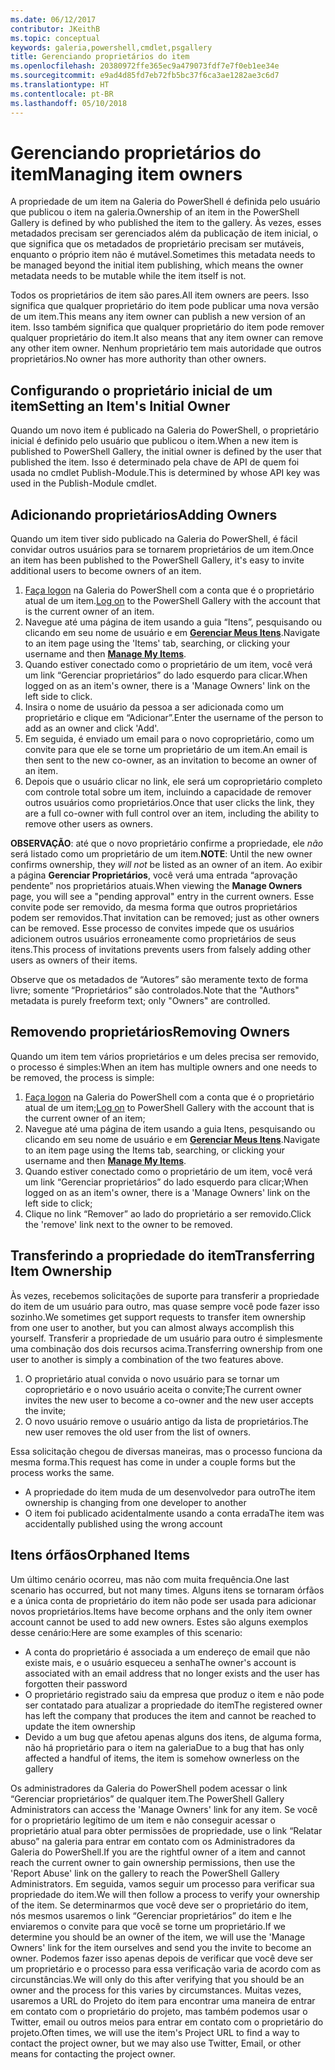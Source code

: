 ```yaml
---
ms.date: 06/12/2017
contributor: JKeithB
ms.topic: conceptual
keywords: galeria,powershell,cmdlet,psgallery
title: Gerenciando proprietários do item
ms.openlocfilehash: 20380972ffe365ec9a479073fdf7e7f0eb1ee34e
ms.sourcegitcommit: e9ad4d85fd7eb72fb5bc37f6ca3ae1282ae3c6d7
ms.translationtype: HT
ms.contentlocale: pt-BR
ms.lasthandoff: 05/10/2018
---
```

# <a name="managing-item-owners"></a><span data-ttu-id="48b6b-103">Gerenciando proprietários do item</span><span class="sxs-lookup"><span data-stu-id="48b6b-103">Managing item owners</span></span>

<span data-ttu-id="48b6b-104">A propriedade de um item na Galeria do PowerShell é definida pelo usuário que publicou o item na galeria.</span><span class="sxs-lookup"><span data-stu-id="48b6b-104">Ownership of an item in the PowerShell Gallery is defined by who published the item to the gallery.</span></span>
<span data-ttu-id="48b6b-105">Às vezes, esses metadados precisam ser gerenciados além da publicação de item inicial, o que significa que os metadados de proprietário precisam ser mutáveis, enquanto o próprio item não é mutável.</span><span class="sxs-lookup"><span data-stu-id="48b6b-105">Sometimes this metadata needs to be managed beyond the initial item publishing, which means the owner metadata needs to be mutable while the item itself is not.</span></span>

<span data-ttu-id="48b6b-106">Todos os proprietários de item são pares.</span><span class="sxs-lookup"><span data-stu-id="48b6b-106">All item owners are peers.</span></span>
<span data-ttu-id="48b6b-107">Isso significa que qualquer proprietário do item pode publicar uma nova versão de um item.</span><span class="sxs-lookup"><span data-stu-id="48b6b-107">This means any item owner can publish a new version of an item.</span></span> <span data-ttu-id="48b6b-108">Isso também significa que qualquer proprietário do item pode remover qualquer proprietário do item.</span><span class="sxs-lookup"><span data-stu-id="48b6b-108">It also means that any item owner can remove any other item owner.</span></span>
<span data-ttu-id="48b6b-109">Nenhum proprietário tem mais autoridade que outros proprietários.</span><span class="sxs-lookup"><span data-stu-id="48b6b-109">No owner has more authority than other owners.</span></span>

## <a name="setting-an-items-initial-owner"></a><span data-ttu-id="48b6b-110">Configurando o proprietário inicial de um item</span><span class="sxs-lookup"><span data-stu-id="48b6b-110">Setting an Item's Initial Owner</span></span>

<span data-ttu-id="48b6b-111">Quando um novo item é publicado na Galeria do PowerShell, o proprietário inicial é definido pelo usuário que publicou o item.</span><span class="sxs-lookup"><span data-stu-id="48b6b-111">When a new item is published to PowerShell Gallery, the initial owner is defined by the user that published the item.</span></span> <span data-ttu-id="48b6b-112">Isso é determinado pela chave de API de quem foi usada no cmdlet Publish-Module.</span><span class="sxs-lookup"><span data-stu-id="48b6b-112">This is determined by whose API key was used in the Publish-Module cmdlet.</span></span>

## <a name="adding-owners"></a><span data-ttu-id="48b6b-113">Adicionando proprietários</span><span class="sxs-lookup"><span data-stu-id="48b6b-113">Adding Owners</span></span>

<span data-ttu-id="48b6b-114">Quando um item tiver sido publicado na Galeria do PowerShell, é fácil convidar outros usuários para se tornarem proprietários de um item.</span><span class="sxs-lookup"><span data-stu-id="48b6b-114">Once an item has been published to the PowerShell Gallery, it's easy to invite additional users to become owners of an item.</span></span>

1. <span data-ttu-id="48b6b-115">[Faça logon](https://powershellgallery.com/users/account/LogOn) na Galeria do PowerShell com a conta que é o proprietário atual de um item.</span><span class="sxs-lookup"><span data-stu-id="48b6b-115">[Log on](https://powershellgallery.com/users/account/LogOn) to the PowerShell Gallery with the account that is the current owner of an item.</span></span>
2. <span data-ttu-id="48b6b-116">Navegue até uma página de item usando a guia “Itens”, pesquisando ou clicando em seu nome de usuário e em [**Gerenciar Meus Itens**](https://www.powershellgallery.com/account/Packages).</span><span class="sxs-lookup"><span data-stu-id="48b6b-116">Navigate to an item page using the 'Items' tab, searching, or clicking your username and then [**Manage My Items**](https://www.powershellgallery.com/account/Packages).</span></span>
3. <span data-ttu-id="48b6b-117">Quando estiver conectado como o proprietário de um item, você verá um link “Gerenciar proprietários” do lado esquerdo para clicar.</span><span class="sxs-lookup"><span data-stu-id="48b6b-117">When logged on as an item's owner, there is a 'Manage Owners' link on the left side to click.</span></span>
4. <span data-ttu-id="48b6b-118">Insira o nome de usuário da pessoa a ser adicionada como um proprietário e clique em “Adicionar”.</span><span class="sxs-lookup"><span data-stu-id="48b6b-118">Enter the username of the person to add as an owner and click 'Add'.</span></span>
5. <span data-ttu-id="48b6b-119">Em seguida, é enviado um email para o novo coproprietário, como um convite para que ele se torne um proprietário de um item.</span><span class="sxs-lookup"><span data-stu-id="48b6b-119">An email is then sent to the new co-owner, as an invitation to become an owner of an item.</span></span>
6. <span data-ttu-id="48b6b-120">Depois que o usuário clicar no link, ele será um coproprietário completo com controle total sobre um item, incluindo a capacidade de remover outros usuários como proprietários.</span><span class="sxs-lookup"><span data-stu-id="48b6b-120">Once that user clicks the link, they are a full co-owner with full control over an item, including the ability to remove other users as owners.</span></span>

<span data-ttu-id="48b6b-121">**OBSERVAÇÃO**: até que o novo proprietário confirme a propriedade, ele *não* será listado como um proprietário de um item.</span><span class="sxs-lookup"><span data-stu-id="48b6b-121">**NOTE**: Until the new owner confirms ownership, they *will not* be listed as an owner of an item.</span></span>
<span data-ttu-id="48b6b-122">Ao exibir a página **Gerenciar Proprietários**, você verá uma entrada “aprovação pendente” nos proprietários atuais.</span><span class="sxs-lookup"><span data-stu-id="48b6b-122">When viewing the **Manage Owners** page, you will see a "pending approval" entry in the current owners.</span></span>
<span data-ttu-id="48b6b-123">Esse convite pode ser removido, da mesma forma que outros proprietários podem ser removidos.</span><span class="sxs-lookup"><span data-stu-id="48b6b-123">That invitation can be removed; just as other owners can be removed.</span></span>
<span data-ttu-id="48b6b-124">Esse processo de convites impede que os usuários adicionem outros usuários erroneamente como proprietários de seus itens.</span><span class="sxs-lookup"><span data-stu-id="48b6b-124">This process of invitations prevents users from falsely adding other users as owners of their items.</span></span>

<span data-ttu-id="48b6b-125">Observe que os metadados de “Autores” são meramente texto de forma livre; somente “Proprietários” são controlados.</span><span class="sxs-lookup"><span data-stu-id="48b6b-125">Note that the "Authors" metadata is purely freeform text; only "Owners" are controlled.</span></span>


## <a name="removing-owners"></a><span data-ttu-id="48b6b-126">Removendo proprietários</span><span class="sxs-lookup"><span data-stu-id="48b6b-126">Removing Owners</span></span>

<span data-ttu-id="48b6b-127">Quando um item tem vários proprietários e um deles precisa ser removido, o processo é simples:</span><span class="sxs-lookup"><span data-stu-id="48b6b-127">When an item has multiple owners and one needs to be removed, the process is simple:</span></span>

1. <span data-ttu-id="48b6b-128">[Faça logon](https://powershellgallery.com/users/account/LogOn) na Galeria do PowerShell com a conta que é o proprietário atual de um item;</span><span class="sxs-lookup"><span data-stu-id="48b6b-128">[Log on](https://powershellgallery.com/users/account/LogOn) to PowerShell Gallery with the account that is the current owner of an item;</span></span>
2. <span data-ttu-id="48b6b-129">Navegue até uma página de item usando a guia Itens, pesquisando ou clicando em seu nome de usuário e em [**Gerenciar Meus Itens**](https://www.powershellgallery.com/account/Packages).</span><span class="sxs-lookup"><span data-stu-id="48b6b-129">Navigate to an item page using the Items tab, searching, or clicking your username and then [**Manage My Items**](https://www.powershellgallery.com/account/Packages).</span></span>
3. <span data-ttu-id="48b6b-130">Quando estiver conectado como o proprietário de um item, você verá um link “Gerenciar proprietários” do lado esquerdo para clicar;</span><span class="sxs-lookup"><span data-stu-id="48b6b-130">When logged on as an item's owner, there is a 'Manage Owners' link on the left side to click;</span></span>
4. <span data-ttu-id="48b6b-131">Clique no link “Remover” ao lado do proprietário a ser removido.</span><span class="sxs-lookup"><span data-stu-id="48b6b-131">Click the 'remove' link next to the owner to be removed.</span></span>



## <a name="transferring-item-ownership"></a><span data-ttu-id="48b6b-132">Transferindo a propriedade do item</span><span class="sxs-lookup"><span data-stu-id="48b6b-132">Transferring Item Ownership</span></span>

<span data-ttu-id="48b6b-133">Às vezes, recebemos solicitações de suporte para transferir a propriedade do item de um usuário para outro, mas quase sempre você pode fazer isso sozinho.</span><span class="sxs-lookup"><span data-stu-id="48b6b-133">We sometimes get support requests to transfer item ownership from one user to another, but you can almost always accomplish this yourself.</span></span>
<span data-ttu-id="48b6b-134">Transferir a propriedade de um usuário para outro é simplesmente uma combinação dos dois recursos acima.</span><span class="sxs-lookup"><span data-stu-id="48b6b-134">Transferring ownership from one user to another is simply a combination of the two features above.</span></span>

1. <span data-ttu-id="48b6b-135">O proprietário atual convida o novo usuário para se tornar um coproprietário e o novo usuário aceita o convite;</span><span class="sxs-lookup"><span data-stu-id="48b6b-135">The current owner invites the new user to become a co-owner and the new user accepts the invite;</span></span>
2. <span data-ttu-id="48b6b-136">O novo usuário remove o usuário antigo da lista de proprietários.</span><span class="sxs-lookup"><span data-stu-id="48b6b-136">The new user removes the old user from the list of owners.</span></span>

<span data-ttu-id="48b6b-137">Essa solicitação chegou de diversas maneiras, mas o processo funciona da mesma forma.</span><span class="sxs-lookup"><span data-stu-id="48b6b-137">This request has come in under a couple forms but the process works the same.</span></span>

- <span data-ttu-id="48b6b-138">A propriedade do item muda de um desenvolvedor para outro</span><span class="sxs-lookup"><span data-stu-id="48b6b-138">The item ownership is changing from one developer to another</span></span>
- <span data-ttu-id="48b6b-139">O item foi publicado acidentalmente usando a conta errada</span><span class="sxs-lookup"><span data-stu-id="48b6b-139">The item was accidentally published using the wrong account</span></span>


## <a name="orphaned-items"></a><span data-ttu-id="48b6b-140">Itens órfãos</span><span class="sxs-lookup"><span data-stu-id="48b6b-140">Orphaned Items</span></span>

<span data-ttu-id="48b6b-141">Um último cenário ocorreu, mas não com muita frequência.</span><span class="sxs-lookup"><span data-stu-id="48b6b-141">One last scenario has occurred, but not many times.</span></span>
<span data-ttu-id="48b6b-142">Alguns itens se tornaram órfãos e a única conta de proprietário do item não pode ser usada para adicionar novos proprietários.</span><span class="sxs-lookup"><span data-stu-id="48b6b-142">Items have become orphans and the only item owner account cannot be used to add new owners.</span></span>
<span data-ttu-id="48b6b-143">Estes são alguns exemplos desse cenário:</span><span class="sxs-lookup"><span data-stu-id="48b6b-143">Here are some examples of this scenario:</span></span>

- <span data-ttu-id="48b6b-144">A conta do proprietário é associada a um endereço de email que não existe mais, e o usuário esqueceu a senha</span><span class="sxs-lookup"><span data-stu-id="48b6b-144">The owner's account is associated with an email address that no longer exists and the user has forgotten their password</span></span>
- <span data-ttu-id="48b6b-145">O proprietário registrado saiu da empresa que produz o item e não pode ser contatado para atualizar a propriedade do item</span><span class="sxs-lookup"><span data-stu-id="48b6b-145">The registered owner has left the company that produces the item and cannot be reached to update the item ownership</span></span>
- <span data-ttu-id="48b6b-146">Devido a um bug que afetou apenas alguns dos itens, de alguma forma, não há proprietário para o item na galeria</span><span class="sxs-lookup"><span data-stu-id="48b6b-146">Due to a bug that has only affected a handful of items, the item is somehow ownerless on the gallery</span></span>

<span data-ttu-id="48b6b-147">Os administradores da Galeria do PowerShell podem acessar o link “Gerenciar proprietários” de qualquer item.</span><span class="sxs-lookup"><span data-stu-id="48b6b-147">The PowerShell Gallery Administrators can access the 'Manage Owners' link for any item.</span></span>
<span data-ttu-id="48b6b-148">Se você for o proprietário legítimo de um item e não conseguir acessar o proprietário atual para obter permissões de propriedade, use o link “Relatar abuso” na galeria para entrar em contato com os Administradores da Galeria do PowerShell.</span><span class="sxs-lookup"><span data-stu-id="48b6b-148">If you are the rightful owner of a item and cannot reach the current owner to gain ownership permissions, then use the 'Report Abuse' link on the gallery to reach the PowerShell Gallery Administrators.</span></span>
<span data-ttu-id="48b6b-149">Em seguida, vamos seguir um processo para verificar sua propriedade do item.</span><span class="sxs-lookup"><span data-stu-id="48b6b-149">We will then follow a process to verify your ownership of the item.</span></span>
<span data-ttu-id="48b6b-150">Se determinarmos que você deve ser o proprietário do item, nós mesmos usaremos o link “Gerenciar proprietários” do item e lhe enviaremos o convite para que você se torne um proprietário.</span><span class="sxs-lookup"><span data-stu-id="48b6b-150">If we determine you should be an owner of the item, we will use the 'Manage Owners' link for the item ourselves and send you the invite to become an owner.</span></span>
<span data-ttu-id="48b6b-151">Podemos fazer isso apenas depois de verificar que você deve ser um proprietário e o processo para essa verificação varia de acordo com as circunstâncias.</span><span class="sxs-lookup"><span data-stu-id="48b6b-151">We will only do this after verifying that you should be an owner and the process for this varies by circumstances.</span></span>
<span data-ttu-id="48b6b-152">Muitas vezes, usaremos a URL do Projeto do item para encontrar uma maneira de entrar em contato com o proprietário do projeto, mas também podemos usar o Twitter, email ou outros meios para entrar em contato com o proprietário do projeto.</span><span class="sxs-lookup"><span data-stu-id="48b6b-152">Often times, we will use the item's Project URL to find a way to contact the project owner, but we may also use Twitter, Email, or other means for contacting the project owner.</span></span>